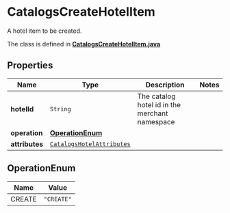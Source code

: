 

# CatalogsCreateHotelItem

A hotel item to be created.

The class is defined in **[CatalogsCreateHotelItem.java](../../src/main/java/org/openapitools/model/CatalogsCreateHotelItem.java)**

## Properties

Name | Type | Description | Notes
------------ | ------------- | ------------- | -------------
**hotelId** | `String` | The catalog hotel id in the merchant namespace | 
**operation** | [**OperationEnum**](#OperationEnum) |  | 
**attributes** | [`CatalogsHotelAttributes`](CatalogsHotelAttributes.md) |  | 


## OperationEnum

Name | Value
---- | -----
CREATE | `"CREATE"`



